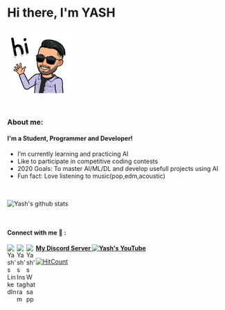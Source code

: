 # Hi there, I'm YASH 
<p align-"center">
<img class="centrer" src="Bitmoji (Hii).png" width="150px" alt="Hiiii"> 
</p>


<br/>

### About me:

#### I'm a Student, Programmer and Developer!
- I’m currently learning and practicing AI
- Like to participate in competitive coding contests
- 2020 Goals: To master AI/ML/DL and develop usefull projects using AI
- Fun fact: Love listening to music(pop,edm,acoustic)
<br />

<p>
<img align="center" src="https://github-readme-stats.vercel.app/api?username=YASHBRO&show_icons=true&include_all_commits=true&theme=tokyonight" alt="Yash's github stats" />
</p>

<br />

#### Connect with me 🤝 :
[<img align="left" alt="Yash's LinkedIn" width="22px" src="https://cdn.jsdelivr.net/npm/simple-icons@v3/icons/linkedin.svg" >][linkedin]
[<img align="left" alt="Yash's Instagram" width="22px" src="https://cdn.jsdelivr.net/npm/simple-icons@v3/icons/instagram.svg" >][instagram]
[<img align="left" alt="Yash's Whatsapp" width="22px" src="https://cdn.jsdelivr.net/npm/simple-icons@v3/icons/whatsapp.svg" >][whatsapp]
[**My Discord Server  <img alt="Yash's YouTube" width="17px" src="https://cdn.jsdelivr.net/npm/simple-icons@v3/icons/discord.svg" >**][discord]

[![HitCount](http://hits.dwyl.com/YASHBRO/YASHBRO.svg)](http://hits.dwyl.com/YASHBRO/YASHBRO)



[instagram]: https://www.instagram.com/yash__joglekar
[linkedin]: https://www.linkedin.com/in/yash-joglekar-08a4161b4/
[discord]: https://discord.gg/hUVNsxC
[whatsapp]: https://wa.me/917587145654
